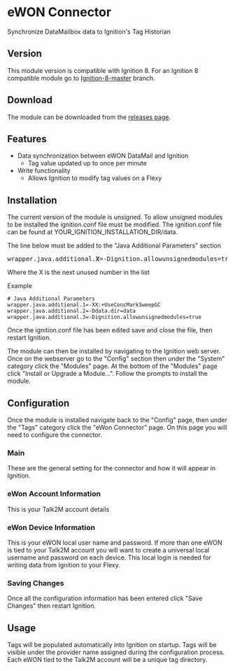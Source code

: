 # eWON Connector

Synchronize DataMailbox data to Ignition's Tag Historian

## Version

This module version is compatible with Ignition 8.  For an Ignition 8 compatible module go to [Ignition-8-master](https://github.com/hms-networks/eWonConnector/tree/Ignition-8-master) branch.

## Download

The module can be downloaded from the [releases page](https://github.com/hms-networks/eWonConnector/releases).

## Features

* Data synchronization between eWON DataMail and Ignition
   * Tag value updated up to once per minute
* Write functionality
   * Allows Ignition to modify tag values on a Flexy

## Installation

The current version of the module is unsigned.  To allow unsigned modules to be installed the ignition.conf file must be modified.  The ignition.conf file can be found at YOUR_IGNITION_INSTALLATION_DIR/data.

The line below must be added to the "Java Additional Parameters" section

<pre>
wrapper.java.additional.<b>X</b>=-Dignition.allowunsignedmodules=true
</pre>
Where the X is the next unused number in the list

Example
```
# Java Additional Parameters
wrapper.java.additional.1=-XX:+UseConcMarkSweepGC
wrapper.java.additional.2=-Ddata.dir=data
wrapper.java.additional.3=-Dignition.allowunsignedmodules=true
```

Once the ignition.conf file has been edited save and close the file, then restart Ignition.

The module can then be installed by navigating to the Ignition web server.  Once on the webserver go to the "Config" section then under the "System" category click the "Modules" page.  At the bottom of the "Modules" page click "Install or Upgrade a Module...".  Follow the prompts to install the module.

## Configuration

Once the module is installed navigate back to the "Config" page, then under the "Tags" category click the "eWon Connector" page.  On this page you will need to configure the connector.

### Main

These are the general setting for the connector and how it will appear in Ignition.

### eWon Account Information

This is your Talk2M account details

### eWon Device Information

This is your eWON local user name and password.  If more than one eWON is tied to your Talk2M account you will want to create a universal local username and password on each device.  This local login is needed for writing data from Ignition to your Flexy.

### Saving Changes

Once all the configuration information has been entered click "Save Changes" then restart Ignition.

## Usage

Tags will be populated automatically into Ignition on startup.  Tags will be visible under the provider name assigned during the configuration process.  Each eWON tied to the Talk2M account will be a unique tag directory.
